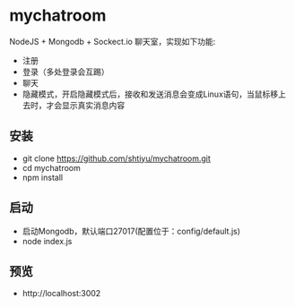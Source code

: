 # mychatroom
NodeJS + Mongodb + Sockect.io 聊天室，实现如下功能:<br>
* 注册
* 登录（多处登录会互踢）
* 聊天
* 隐藏模式，开启隐藏模式后，接收和发送消息会变成Linux语句，当鼠标移上去时，才会显示真实消息内容

## 安装
* git clone https://github.com/shtiyu/mychatroom.git
* cd mychatroom
* npm install

## 启动
* 启动Mongodb，默认端口27017(配置位于：config/default.js)
* node index.js

## 预览
* http://localhost:3002
